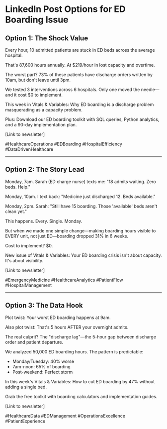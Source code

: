# LinkedIn Post Options for ED Boarding Issue

## Option 1: The Shock Value
Every hour, 10 admitted patients are stuck in ED beds across the average hospital.

That's 87,600 hours annually. At $219/hour in lost capacity and overtime.

The worst part? 73% of these patients have discharge orders written by 10am, but don't leave until 3pm.

We tested 3 interventions across 6 hospitals. Only one moved the needle—and it cost $0 to implement.

This week in Vitals & Variables: Why ED boarding is a discharge problem masquerading as a capacity problem.

Plus: Download our ED boarding toolkit with SQL queries, Python analytics, and a 90-day implementation plan.

[Link to newsletter]

#HealthcareOperations #EDBoarding #HospitalEfficiency #DataDrivenHealthcare

---

## Option 2: The Story Lead
Monday, 7am. Sarah (ED charge nurse) texts me: "18 admits waiting. Zero beds. Help."

Monday, 10am. I text back: "Medicine just discharged 12. Beds available."

Monday, 2pm. Sarah: "Still have 15 boarding. Those 'available' beds aren't clean yet."

This happens. Every. Single. Monday.

But when we made one simple change—making boarding hours visible to EVERY unit, not just ED—boarding dropped 31% in 6 weeks.

Cost to implement? $0.

New issue of Vitals & Variables: Your ED boarding crisis isn't about capacity. It's about visibility.

[Link to newsletter]

#EmergencyMedicine #HealthcareAnalytics #PatientFlow #HospitalManagement

---

## Option 3: The Data Hook
Plot twist: Your worst ED boarding happens at 9am.

Also plot twist: That's 5 hours AFTER your overnight admits.

The real culprit? The "discharge lag"—the 5-hour gap between discharge order and patient departure.

We analyzed 50,000 ED boarding hours. The pattern is predictable:
- Monday/Tuesday: 40% worse
- 7am-noon: 65% of boarding
- Post-weekend: Perfect storm

In this week's Vitals & Variables: How to cut ED boarding by 47% without adding a single bed.

Grab the free toolkit with boarding calculators and implementation guides.

[Link to newsletter]

#HealthcareData #EDManagement #OperationsExcellence #PatientExperience